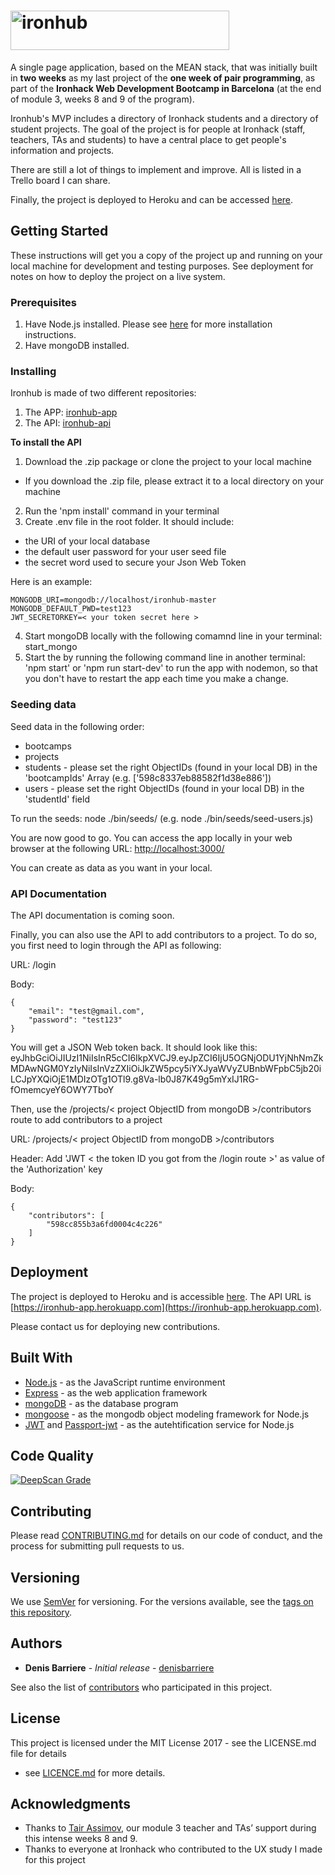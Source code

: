# <img alt="ironhub" src="https://s3.amazonaws.com/media-p.slid.es/uploads/733340/images/4116665/ironhub-logo__1_.png" height="63" width="350"> 

A single page application, based on the MEAN stack, that was initially built in **two weeks** as my last project of the **one week of pair programming**, as part of the **Ironhack Web Development Bootcamp in Barcelona** (at the end of module 3, weeks 8 and 9 of the program).

Ironhub's MVP includes a directory of Ironhack students and a directory of student projects. The goal of the project is for people at Ironhack (staff, teachers, TAs and students) to have a central place to get people's information and projects.

There are still a lot of things to implement and improve. All is listed in a Trello board I can share.

Finally, the project is deployed to Heroku and can be accessed [here](https://ironhub-app.herokuapp.com).

## Getting Started

These instructions will get you a copy of the project up and running on your local machine for development and testing purposes. See deployment for notes on how to deploy the project on a live system.

### Prerequisites

1. Have Node.js installed. Please see [here](https://nodejs.org/en/download/package-manager/) for more installation instructions.
2. Have mongoDB installed.

### Installing

Ironhub is made of two different repositories:
1. The APP: [ironhub-app](https://github.com/denisbarriere/ironhub-app)
2. The API: [ironhub-api](https://github.com/denisbarriere/ironhub-api)

**To install the API**
1. Download the .zip package or clone the project to your local machine
* If you download the .zip file, please extract it to a local directory on your machine 

2. Run the 'npm install' command in your terminal
3. Create .env file in the root folder. It should include:
* the URI of your local database
* the default user password for your user seed file
* the secret word used to secure your Json Web Token

Here is an example:

```
MONGODB_URI=mongodb://localhost/ironhub-master
MONGODB_DEFAULT_PWD=test123
JWT_SECRETORKEY=< your token secret here >
```

4. Start mongoDB locally with the following comamnd line in your terminal: start_mongo
5. Start the by running the following command line in another terminal: 'npm start' or 'npm run start-dev' to run the app with nodemon, so that you don't have to restart the app each time you make a change. 

### Seeding data

Seed data in the following order:
* bootcamps
* projects
* students - please set the right ObjectIDs (found in your local DB) in the 'bootcampIds' Array (e.g. ['598c8337eb88582f1d38e886'])
* users - please set the right ObjectIDs (found in your local DB) in the 'studentId' field

To run the seeds: node ./bin/seeds/<seed filename> (e.g. node ./bin/seeds/seed-users.js)

You are now good to go. You can access the app locally in your web browser at the following URL: [http://localhost:3000/](http://localhost:3000/)

You can create as data as you want in your local.

### API Documentation

The API documentation is coming soon.

Finally, you can also use the API to add contributors to a project. To do so, you first need to login through the API as following:

URL: <base URL>/login

Body:
```
{
	"email": "test@gmail.com",
	"password": "test123"
}
```

You will get a JSON Web token back. It should look like this: eyJhbGciOiJIUzI1NiIsInR5cCI6IkpXVCJ9.eyJpZCI6IjU5OGNjODU1YjNhNmZkMDAwNGM0YzIyNiIsInVzZXIiOiJkZW5pcy5iYXJyaWVyZUBnbWFpbC5jb20iLCJpYXQiOjE1MDIzOTg1OTl9.g8Va-lb0J87K49g5mYxIJ1RG-fOmemcyeY6OWY7TboY

Then, use the /projects/< project ObjectID from mongoDB >/contributors route to add contributors to a project

URL: /projects/< project ObjectID from mongoDB >/contributors

Header: Add 'JWT < the token ID you got from the /login route >' as value of the 'Authorization' key

Body:
```
{
    "contributors": [
        "598cc855b3a6fd0004c4c226"
    ]
}
```

## Deployment

The project is deployed to Heroku and is accessible [here](https://ironhub-app.herokuapp.com). 
The API URL is [https://ironhub-app.herokuapp.com](https://ironhub-app.herokuapp.com).

Please contact us for deploying new contributions.


## Built With

* [Node.js](https://nodejs.org) - as the JavaScript runtime environment
* [Express](https://expressjs.com/  ) - as the web application framework
* [mongoDB](https://www.mongodb.com/) - as the database program
* [mongoose](http://mongoosejs.com/) - as the mongodb object modeling framework for Node.js
* [JWT](https://jwt.io/) and [Passport-jwt](https://www.npmjs.com/package/passport-jwt) - as the autehtification service for Node.js

## Code Quality

[![DeepScan Grade](https://deepscan.io/api/projects/427/branches/642/badge/grade.svg)](https://deepscan.io/dashboard/#view=project&pid=427&bid=642)

## Contributing

Please read [CONTRIBUTING.md](CONTRIBUTING.md) for details on our code of conduct, and the process for submitting pull requests to us.

## Versioning

We use [SemVer](http://semver.org/) for versioning. For the versions available, see the [tags on this repository](https://github.com/denisbarriere/ironhub-api/tags). 

## Authors

* **Denis Barriere** - *Initial release* - [denisbarriere](https://github.com/denisbarriere)

See also the list of [contributors](https://github.com/denisbarriere/ironhub-api/graphs/contributors) who participated in this project.

## License

This project is licensed under the MIT License 2017 - see the LICENSE.md file for details
 - see [LICENCE.md](LICENCE.md) for more details.

## Acknowledgments

* Thanks to [Tair Assimov](https://github.com/assimovt), our module 3 teacher and TAs’ support during this intense weeks 8 and 9.
* Thanks to everyone at Ironhack who contributed to the UX study I made for this project